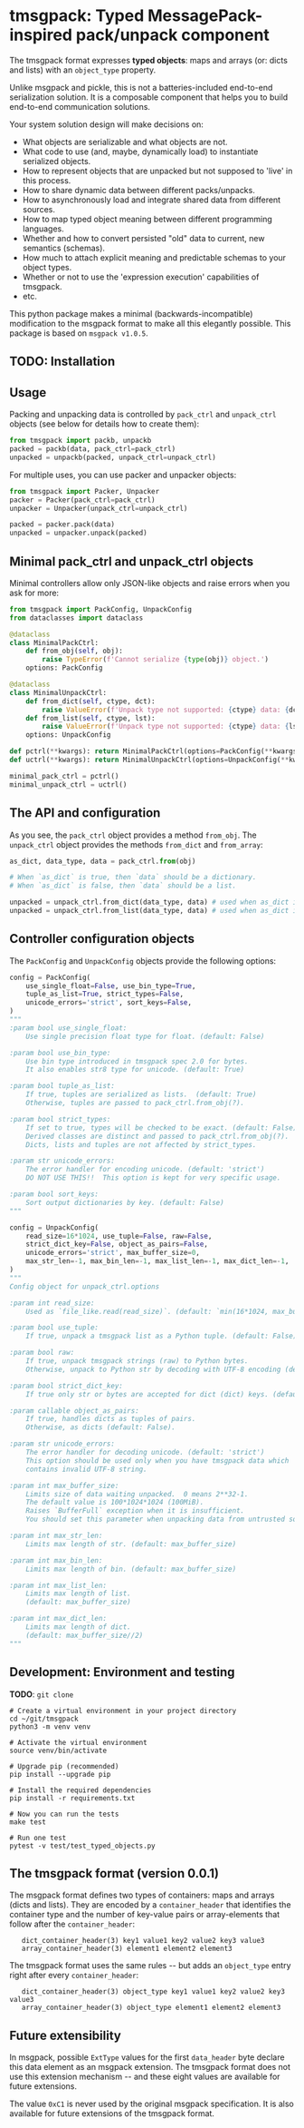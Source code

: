 # tmsgpack: Typed MessagePack-inspired pack/unpack component

The tmsgpack format expresses **typed objects**: maps and arrays (or: dicts and lists)
with an `object_type` property.

Unlike msgpack and pickle, this is not a batteries-included end-to-end serialization
solution.  It is a composable component that helps you to build end-to-end communication
solutions.

Your system solution design will make decisions on:
* What objects are serializable and what objects are not.
* What code to use (and, maybe, dynamically load) to instantiate serialized objects.
* How to represent objects that are unpacked but not supposed to 'live' in this process.
* How to share dynamic data between different packs/unpacks.
* How to asynchronously load and integrate shared data from different sources.
* How to map typed object meaning between different programming languages.
* Whether and how to convert persisted "old" data to current, new semantics (schemas).
* How much to attach explicit meaning and predictable schemas to your object types.
* Whether or not to use the 'expression execution' capabilities of tmsgpack.
* etc.

This python package makes a minimal (backwards-incompatible) modification to the
msgpack format to make all this elegantly possible.  This package is based on
`msgpack v1.0.5`.

## TODO: Installation

## Usage
Packing and unpacking data is controlled by `pack_ctrl` and `unpack_ctrl` objects (see
below for details how to create them):
```python
from tmsgpack import packb, unpackb
packed = packb(data, pack_ctrl=pack_ctrl)
unpacked = unpackb(packed, unpack_ctrl=unpack_ctrl)
```
For multiple uses, you can use packer and unpacker objects:
```python
from tmsgpack import Packer, Unpacker
packer = Packer(pack_ctrl=pack_ctrl)
unpacker = Unpacker(unpack_ctrl=unpack_ctrl)

packed = packer.pack(data)
unpacked = unpacker.unpack(packed)
```

## Minimal pack_ctrl and unpack_ctrl objects
Minimal controllers allow only JSON-like objects and raise errors when you ask for more:
```python
from tmsgpack import PackConfig, UnpackConfig
from dataclasses import dataclass

@dataclass
class MinimalPackCtrl:
    def from_obj(self, obj):
        raise TypeError(f'Cannot serialize {type(obj)} object.')
    options: PackConfig

@dataclass
class MinimalUnpackCtrl:
    def from_dict(self, ctype, dct):
        raise ValueError(f'Unpack type not supported: {ctype} data: {dct}')
    def from_list(self, ctype, lst):
        raise ValueError(f'Unpack type not supported: {ctype} data: {lst}')
    options: UnpackConfig

def pctrl(**kwargs): return MinimalPackCtrl(options=PackConfig(**kwargs))
def uctrl(**kwargs): return MinimalUnpackCtrl(options=UnpackConfig(**kwargs))

minimal_pack_ctrl = pctrl()
minimal_unpack_ctrl = uctrl()
```

## The API and configuration
As you see, the `pack_ctrl` object provides a method `from_obj`. The `unpack_ctrl`
object provides the methods `from_dict` and `from_array`:
```python
as_dict, data_type, data = pack_ctrl.from(obj)

# When `as_dict` is true, then `data` should be a dictionary.
# When `as_dict` is false, then `data` should be a list.

unpacked = unpack_ctrl.from_dict(data_type, data) # used when as_dict is true.
unpacked = unpack_ctrl.from_list(data_type, data) # used when as_dict is false.
```

## Controller configuration objects
The `PackConfig` and `UnpackConfig` objects provide the following options:
```python
config = PackConfig(
    use_single_float=False, use_bin_type=True,
    tuple_as_list=True, strict_types=False,
    unicode_errors='strict', sort_keys=False,
)
"""
:param bool use_single_float:
    Use single precision float type for float. (default: False)

:param bool use_bin_type:
    Use bin type introduced in tmsgpack spec 2.0 for bytes.
    It also enables str8 type for unicode. (default: True)

:param bool tuple_as_list:
    If true, tuples are serialized as lists.  (default: True)
    Otherwise, tuples are passed to pack_ctrl.from_obj(?).

:param bool strict_types:
    If set to true, types will be checked to be exact. (default: False)
    Derived classes are distinct and passed to pack_ctrl.from_obj(?).
    Dicts, lists and tuples are not affected by strict_types.

:param str unicode_errors:
    The error handler for encoding unicode. (default: 'strict')
    DO NOT USE THIS!!  This option is kept for very specific usage.

:param bool sort_keys:
    Sort output dictionaries by key. (default: False)
"""

config = UnpackConfig(
    read_size=16*1024, use_tuple=False, raw=False,
    strict_dict_key=False, object_as_pairs=False,
    unicode_errors='strict', max_buffer_size=0,
    max_str_len=-1, max_bin_len=-1, max_list_len=-1, max_dict_len=-1,
)
"""
Config object for unpack_ctrl.options

:param int read_size:
    Used as `file_like.read(read_size)`. (default: `min(16*1024, max_buffer_size)`)

:param bool use_tuple:
    If true, unpack a tmsgpack list as a Python tuple. (default: False)

:param bool raw:
    If true, unpack tmsgpack strings (raw) to Python bytes.
    Otherwise, unpack to Python str by decoding with UTF-8 encoding (default: False).

:param bool strict_dict_key:
    If true only str or bytes are accepted for dict (dict) keys. (default: False).

:param callable object_as_pairs:
    If true, handles dicts as tuples of pairs.
    Otherwise, as dicts (default: False).

:param str unicode_errors:
    The error handler for decoding unicode. (default: 'strict')
    This option should be used only when you have tmsgpack data which
    contains invalid UTF-8 string.

:param int max_buffer_size:
    Limits size of data waiting unpacked.  0 means 2**32-1.
    The default value is 100*1024*1024 (100MiB).
    Raises `BufferFull` exception when it is insufficient.
    You should set this parameter when unpacking data from untrusted source.

:param int max_str_len:
    Limits max length of str. (default: max_buffer_size)

:param int max_bin_len:
    Limits max length of bin. (default: max_buffer_size)

:param int max_list_len:
    Limits max length of list.
    (default: max_buffer_size)

:param int max_dict_len:
    Limits max length of dict.
    (default: max_buffer_size//2)
"""
```
## Development: Environment and testing

**TODO**: `git clone`

```
# Create a virtual environment in your project directory
cd ~/git/tmsgpack
python3 -m venv venv

# Activate the virtual environment
source venv/bin/activate

# Upgrade pip (recommended)
pip install --upgrade pip

# Install the required dependencies
pip install -r requirements.txt

# Now you can run the tests
make test

# Run one test
pytest -v test/test_typed_objects.py
```

## The tmsgpack format (version 0.0.1)
The msgpack format defines two types of containers: maps and arrays (dicts and lists).
They are encoded by a `container_header` that identifies the container type and the
number of key-value pairs or array-elements that follow after the `container_header`:
```
   dict_container_header(3) key1 value1 key2 value2 key3 value3
   array_container_header(3) element1 element2 element3
```
The tmsgpack format uses the same rules -- but adds an `object_type` entry right
after every `container_header`:
```
   dict_container_header(3) object_type key1 value1 key2 value2 key3 value3
   array_container_header(3) object_type element1 element2 element3
```

## Future extensibility
In msgpack, possible `ExtType` values for the first `data_header` byte declare
this data element as an msgpack extension.  The tmsgpack format does not use this
extension mechanism -- and these eight values are available for future extensions.

The value `0xC1` is never used by the original msgpack specification.  It is also
available for future extensions of the tmsgpack format.
